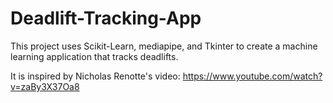 # Deadlift-Tracking-App
This project uses Scikit-Learn, mediapipe, and Tkinter to create a machine learning application that tracks deadlifts.

It is inspired by Nicholas Renotte's video: https://www.youtube.com/watch?v=zaBy3X37Oa8
